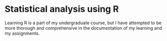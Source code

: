 # Statistical analysis using R
Learning R is a part of my undergraduate course, but I have attempted to be more thorough and comprehensive in the documentation of my learning and my assignments.
